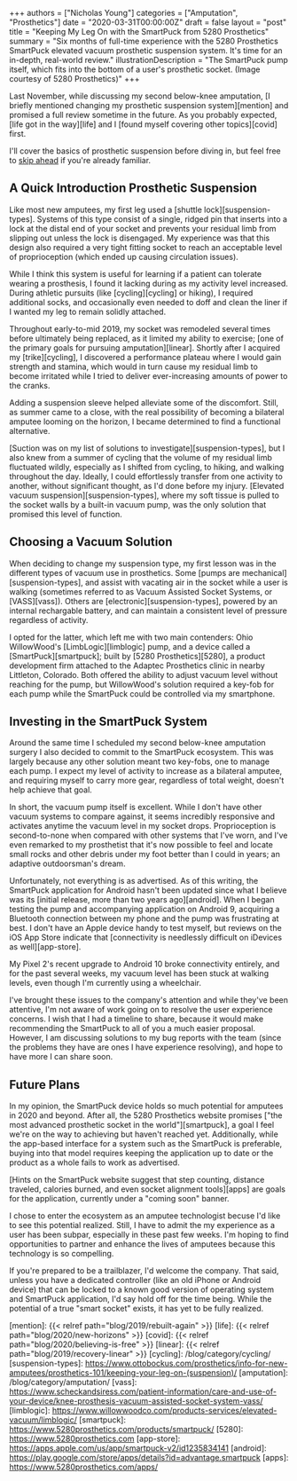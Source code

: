 +++
authors = ["Nicholas Young"]
categories = ["Amputation", "Prosthetics"]
date = "2020-03-31T00:00:00Z"
draft = false
layout = "post"
title = "Keeping My Leg On with the SmartPuck from 5280 Prosthetics"
summary = "Six months of full-time experience with the 5280 Prosthetics SmartPuck elevated vacuum prosthetic suspension system. It's time for an in-depth, real-world review."
illustrationDescription = "The SmartPuck pump itself, which fits into the bottom of a user's prosthetic socket. (Image courtesy of 5280 Prosthetics)"
+++

Last November, while discussing my second below-knee amputation, [I briefly mentioned changing my prosthetic suspension system][mention] and promised a full review sometime in the future. As you probably expected, [life got in the way][life] and I [found myself covering other topics][covid] first.

I'll cover the basics of prosthetic suspension before diving in, but feel free to [skip ahead](#choosing-a-vacuum-solution) if you're already familiar.

## A Quick Introduction Prosthetic Suspension

Like most new amputees, my first leg used a [shuttle lock][suspension-types]. Systems of this type consist of a single, ridged pin that inserts into a lock at the distal end of your socket and prevents your residual limb from slipping out unless the lock is disengaged. My experience was that this design also required a very tight fitting socket to reach an acceptable level of proprioception (which ended up causing circulation issues).

While I think this system is useful for learning if a patient can tolerate wearing a prosthesis, I found it lacking during as my activity level increased. During athletic pursuits (like [cycling][cycling] or hiking), I required additional socks, and occasionally even needed to doff and clean the liner if I wanted my leg to remain solidly attached.

Throughout early-to-mid 2019, my socket was remodeled several times before ultimately being replaced, as it limited my ability to exercise; [one of the primary goals for pursuing amputation][linear]. Shortly after I acquired my [trike][cycling], I discovered a performance plateau where I would gain strength and stamina, which would in turn cause my residual limb to become irritated while I tried to deliver ever-increasing amounts of power to the cranks.

Adding a suspension sleeve helped alleviate some of the discomfort. Still, as summer came to a close, with the real possibility of becoming a bilateral amputee looming on the horizon, I became determined to find a functional alternative.

[Suction was on my list of solutions to investigate][suspension-types], but I also knew from a summer of cycling that the volume of my residual limb fluctuated wildly, especially as I shifted from cycling, to hiking, and walking throughout the day. Ideally, I could effortlessly transfer from one activity to another, without significant thought, as I'd done before my injury. [Elevated vacuum suspension][suspension-types], where my soft tissue is pulled to the socket walls by a built-in vacuum pump, was the only solution that promised this level of function.

## Choosing a Vacuum Solution

When deciding to change my suspension type, my first lesson was in the different types of vacuum use in prosthetics. Some [pumps are mechanical][suspension-types], and assist with vacating air in the socket while a user is walking (sometimes referred to as Vacuum Assisted Socket Systems, or [VASS][vass]). Others are [electronic][suspension-types], powered by an internal rechargable battery, and can maintain a consistent level of pressure regardless of activity.

I opted for the latter, which left me with two main contenders: Ohio WillowWood's [LimbLogic][limblogic] pump, and a device called a [SmartPuck][smartpuck]; built by [5280 Prosthetics][5280], a product development firm attached to the Adaptec Prosthetics clinic in nearby Littleton, Colorado. Both offered the ability to adjust vacuum level without reaching for the pump, but WillowWood's solution required a key-fob for each pump while the SmartPuck could be controlled via my smartphone.

## Investing in the SmartPuck System

Around the same time I scheduled my second below-knee amputation surgery I also decided to commit to the SmartPuck ecosystem. This was largely because any other solution meant two key-fobs, one to manage each pump. I expect my level of activity to increase as a bilateral amputee, and requiring myself to carry more gear, regardless of total weight, doesn't help achieve that goal.

In short, the vacuum pump itself is excellent. While I don't have other vacuum systems to compare against, it seems incredibly responsive and activates anytime the vacuum level in my socket drops. Proprioception is second-to-none when compared with other systems that I've worn, and I've even remarked to my prosthetist that it's now possible to feel and locate small rocks and other debris under my foot better than I could in years; an adaptive outdoorsman's dream.

Unfortunately, not everything is as advertised. As of this writing, the SmartPuck application for Android hasn't been updated since what I believe was its [initial release, more than two years ago][android]. When I began testing the pump and accompanying application on Android 9, acquiring a Bluetooth connection between my phone and the pump was frustrating at best. I don't have an Apple device handy to test myself, but reviews on the iOS App Store indicate that [connectivity is needlessly difficult on iDevices as well][app-store].

My Pixel 2's recent upgrade to Android 10 broke connectivity entirely, and for the past several weeks, my vacuum level has been stuck at walking levels, even though I'm currently using a wheelchair.

I've brought these issues to the company's attention and while they've been attentive, I'm not aware of work going on to resolve the user experience concerns. I wish that I had a timeline to share, because it would make recommending the SmartPuck to all of you a much easier proposal. However, I am discussing solutions to my bug reports with the team (since the problems they have are ones I have experience resolving), and hope to have more I can share soon.

## Future Plans

In my opinion, the SmartPuck device holds so much potential for amputees in 2020 and beyond. After all, the 5280 Prosthetics website promises ["the most advanced prosthetic socket in the world"][smartpuck], a goal I feel we're on the way to achieving but haven't reached yet. Additionally, while the app-based interface for a system such as the SmartPuck is preferable, buying into that model requires keeping the application up to date or the product as a whole fails to work as advertised.

[Hints on the SmartPuck website suggest that step counting, distance traveled, calories burned, and even socket alignment tools][apps] are goals for the application, currently under a "coming soon" banner.

I chose to enter the ecosystem as an amputee technologist becuse I'd like to see this potential realized. Still, I have to admit the my experience as a user has been subpar, especially in these past few weeks. I'm hoping to find opportunities to partner and enhance the lives of amputees because this technology is so compelling.

If you're prepared to be a trailblazer, I'd welcome the company. That said, unless you have a dedicated controller (like an old iPhone or Android device) that can be locked to a known good version of operating system and SmartPuck application, I'd say hold off for the time being. While the potential of a true "smart socket" exists, it has yet to be fully realized.

[mention]: {{< relref path="blog/2019/rebuilt-again" >}}
[life]: {{< relref path="blog/2020/new-horizons" >}}
[covid]: {{< relref path="blog/2020/believing-is-free" >}}
[linear]: {{< relref path="blog/2019/recovery-linear" >}}
[cycling]: /blog/category/cycling/
[suspension-types]: https://www.ottobockus.com/prosthetics/info-for-new-amputees/prosthetics-101/keeping-your-leg-on-(suspension)/
[amputation]: /blog/category/amputation/
[vass]: https://www.scheckandsiress.com/patient-information/care-and-use-of-your-device/knee-prosthesis-vacuum-assisted-socket-system-vass/
[limblogic]: https://www.willowwoodco.com/products-services/elevated-vacuum/limblogic/
[smartpuck]: https://www.5280prosthetics.com/products/smartpuck/
[5280]: https://www.5280prosthetics.com
[app-store]: https://apps.apple.com/us/app/smartpuck-v2/id1235834141
[android]: https://play.google.com/store/apps/details?id=advantage.smartpuck
[apps]: https://www.5280prosthetics.com/apps/
